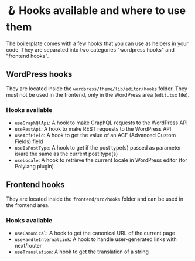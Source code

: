 # 🪝 Hooks available and where to use them

The boilerplate comes with a few hooks that you can use as helpers in your code. They are separated into two categories "wordpress hooks" and "frontend hooks".

## WordPress hooks

They are located inside the `wordpress/theme/lib/editor/hooks` folder. They must not be used in the frontend, only in the WordPress area (`edit.tsx` file).

### Hooks available

-   `useGraphQlApi`: A hook to make GraphQL requests to the WordPress API
-   `useRestApi`: A hook to make REST requests to the WordPress API
-   `useAcfField`: A hook to get the value of an ACF (Advanced Custom Fields) field
-   `useIsPostType`: A hook to get if the post type(s) passed as parameter is/are the same as the current post type(s)
-   `useLocale`: A hook to retrieve the current locale in WordPress editor (for Polylang plugin)

## Frontend hooks

They are located inside the `frontend/src/hooks` folder and can be used in the frontend area.

### Hooks available

-   `useCanonical`: A hook to get the canonical URL of the current page
-   `useHandleInternalLink`: A hook to handle user-generated links with next/router
-   `useTranslation`: A hook to get the translation of a string
